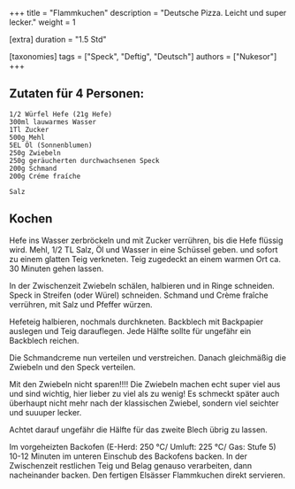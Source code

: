 +++
title = "Flammkuchen"
description = "Deutsche Pizza. Leicht und super lecker."
weight = 1

[extra]
duration = "1.5 Std"

[taxonomies]
tags = ["Speck", "Deftig", "Deutsch"]
authors = ["Nukesor"]
+++

## Zutaten für 4 Personen:

```
1/2 Würfel Hefe (21g Hefe)
300ml lauwarmes Wasser
1Tl Zucker
500g Mehl
5EL Öl (Sonnenblumen)
250g Zwiebeln
250g geräucherten durchwachsenen Speck
200g Schmand
200g Créme fraíche

Salz
```

## Kochen

Hefe ins Wasser zerbröckeln und mit Zucker verrühren, bis die Hefe flüssig wird.
Mehl, 1/2 TL Salz, Öl und Wasser in eine Schüssel geben. und sofort zu einem glatten Teig verkneten.
Teig zugedeckt an einem warmen Ort ca. 30 Minuten gehen lassen.

In der Zwischenzeit Zwiebeln schälen, halbieren und in Ringe schneiden.
Speck in Streifen (oder Würel) schneiden.
Schmand und Crème fraîche verrühren, mit Salz und Pfeffer würzen.

Hefeteig halbieren, nochmals durchkneten.
Backblech mit Backpapier auslegen und Teig darauflegen.
Jede Hälfte sollte für ungefähr ein Backblech reichen.

Die Schmandcreme nun verteilen und verstreichen.
Danach gleichmäßig die Zwiebeln und den Speck verteilen.

Mit den Zwiebeln nicht sparen!!!!
Die Zwiebeln machen echt super viel aus und sind wichtig, hier lieber zu viel als zu wenig!
Es schmeckt später auch überhaupt nicht mehr nach der klassischen Zwiebel, sondern viel seichter und suuuper lecker.

Achtet darauf ungefähr die Hälfte für das zweite Blech übrig zu lassen.

Im vorgeheizten Backofen (E-Herd: 250 °C/ Umluft: 225 °C/ Gas: Stufe 5) 10-12 Minuten im unteren Einschub des Backofens backen.
In der Zwischenzeit restlichen Teig und Belag genauso verarbeiten, dann nacheinander backen. Den fertigen Elsässer Flammkuchen direkt servieren.
